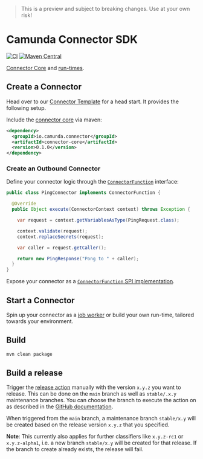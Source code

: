 > This is a preview and subject to breaking changes. Use at your own risk!

# Camunda Connector SDK

[![CI](https://github.com/camunda/connector-sdk/actions/workflows/CI.yml/badge.svg)](https://github.com/camunda/connector-sdk/actions/workflows/CI.yml)
[![Maven Central](https://maven-badges.herokuapp.com/maven-central/io.camunda.connector/connector-core/badge.svg?style=flat)](https://maven-badges.herokuapp.com/maven-central/io.camunda.connector/connector-core)


[Connector Core](#create-a-connector) and [run-times](#start-a-connector).


## Create a Connector

Head over to our [Connector Template](https://github.com/camunda/connector-template) for a head start. It provides the following setup.

Include the [connector core](./core) via maven:

```xml
<dependency>
  <groupId>io.camunda.connector</groupId>
  <artifactId>connector-core</artifactId>
  <version>0.1.0</version>
</dependency>
```

### Create an Outbound Connector

Define your connector logic through the [`ConnectorFunction`](./core/src/main/java/io/camunda/connector/api/ConnectorFunction.java) interface:

```java
public class PingConnector implements ConnectorFunction {

  @Override
  public Object execute(ConnectorContext context) throws Exception {

    var request = context.getVariablesAsType(PingRequest.class);

    context.validate(request);
    context.replaceSecrets(request);

    var caller = request.getCaller();

    return new PingResponse("Pong to " + caller);
  }
}
```

Expose your connector as a [`ConnectorFunction` SPI implementation](https://docs.oracle.com/en/java/javase/11/docs/api/java.base/java/util/ServiceLoader.html).


## Start a Connector

Spin up your connector as a [job worker](./runtime-job-worker#readme) or build your own run-time, tailored towards your environment.


## Build

```bash
mvn clean package
```

## Build a release

Trigger the [release action](https://github.com/camunda/connector-sdk/actions/workflows/RELEASE.yml) manually with the version `x.y.z` you want to release.
This can be done on the `main` branch as well as `stable/.x.y` maintenance branches. You can choose the branch to execute the action on as described in the
[GitHub documentation](https://docs.github.com/en/actions/managing-workflow-runs/manually-running-a-workflow).

When triggered from the `main` branch, a maintenance branch `stable/x.y` will be created based on the release version `x.y.z` that you specified.

**Note**: This currently also applies for further classifiers like `x.y.z-rc1` or `x.y.z-alpha1`, i.e. a new branch `stable/x.y` will be created for that release. If the branch to create already exists, the release will fail.
